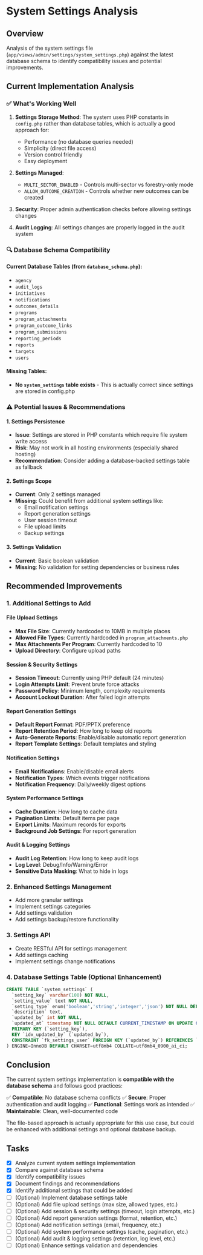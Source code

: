 # System Settings Analysis

## Overview
Analysis of the system settings file (`app/views/admin/settings/system_settings.php`) against the latest database schema to identify compatibility issues and potential improvements.

## Current Implementation Analysis

### ✅ What's Working Well

1. **Settings Storage Method**: The system uses PHP constants in `config.php` rather than database tables, which is actually a good approach for:
   - Performance (no database queries needed)
   - Simplicity (direct file access)
   - Version control friendly
   - Easy deployment

2. **Settings Managed**:
   - `MULTI_SECTOR_ENABLED` - Controls multi-sector vs forestry-only mode
   - `ALLOW_OUTCOME_CREATION` - Controls whether new outcomes can be created

3. **Security**: Proper admin authentication checks before allowing settings changes

4. **Audit Logging**: All settings changes are properly logged in the audit system

### 🔍 Database Schema Compatibility

#### Current Database Tables (from `database_schema.php`):
- `agency`
- `audit_logs` 
- `initiatives`
- `notifications`
- `outcomes_details`
- `programs`
- `program_attachments`
- `program_outcome_links`
- `program_submissions`
- `reporting_periods`
- `reports`
- `targets`
- `users`

#### Missing Tables:
- **No `system_settings` table exists** - This is actually correct since settings are stored in config.php

### ⚠️ Potential Issues & Recommendations

#### 1. Settings Persistence
- **Issue**: Settings are stored in PHP constants which require file system write access
- **Risk**: May not work in all hosting environments (especially shared hosting)
- **Recommendation**: Consider adding a database-backed settings table as fallback

#### 2. Settings Scope
- **Current**: Only 2 settings managed
- **Missing**: Could benefit from additional system settings like:
  - Email notification settings
  - Report generation settings
  - User session timeout
  - File upload limits
  - Backup settings

#### 3. Settings Validation
- **Current**: Basic boolean validation
- **Missing**: No validation for setting dependencies or business rules

## Recommended Improvements

### 1. Additional Settings to Add

#### File Upload Settings
- **Max File Size**: Currently hardcoded to 10MB in multiple places
- **Allowed File Types**: Currently hardcoded in `program_attachments.php`
- **Max Attachments Per Program**: Currently hardcoded to 10
- **Upload Directory**: Configure upload paths

#### Session & Security Settings
- **Session Timeout**: Currently using PHP default (24 minutes)
- **Login Attempts Limit**: Prevent brute force attacks
- **Password Policy**: Minimum length, complexity requirements
- **Account Lockout Duration**: After failed login attempts

#### Report Generation Settings
- **Default Report Format**: PDF/PPTX preference
- **Report Retention Period**: How long to keep old reports
- **Auto-Generate Reports**: Enable/disable automatic report generation
- **Report Template Settings**: Default templates and styling

#### Notification Settings
- **Email Notifications**: Enable/disable email alerts
- **Notification Types**: Which events trigger notifications
- **Notification Frequency**: Daily/weekly digest options

#### System Performance Settings
- **Cache Duration**: How long to cache data
- **Pagination Limits**: Default items per page
- **Export Limits**: Maximum records for exports
- **Background Job Settings**: For report generation

#### Audit & Logging Settings
- **Audit Log Retention**: How long to keep audit logs
- **Log Level**: Debug/Info/Warning/Error
- **Sensitive Data Masking**: What to hide in logs

### 2. Enhanced Settings Management
- Add more granular settings
- Implement settings categories
- Add settings validation
- Add settings backup/restore functionality

### 3. Settings API
- Create RESTful API for settings management
- Add settings caching
- Implement settings change notifications

### 4. Database Settings Table (Optional Enhancement)
```sql
CREATE TABLE `system_settings` (
  `setting_key` varchar(100) NOT NULL,
  `setting_value` text NOT NULL,
  `setting_type` enum('boolean','string','integer','json') NOT NULL DEFAULT 'string',
  `description` text,
  `updated_by` int NOT NULL,
  `updated_at` timestamp NOT NULL DEFAULT CURRENT_TIMESTAMP ON UPDATE CURRENT_TIMESTAMP,
  PRIMARY KEY (`setting_key`),
  KEY `idx_updated_by` (`updated_by`),
  CONSTRAINT `fk_settings_user` FOREIGN KEY (`updated_by`) REFERENCES `users` (`user_id`)
) ENGINE=InnoDB DEFAULT CHARSET=utf8mb4 COLLATE=utf8mb4_0900_ai_ci;
```

## Conclusion

The current system settings implementation is **compatible with the database schema** and follows good practices:

✅ **Compatible**: No database schema conflicts
✅ **Secure**: Proper authentication and audit logging
✅ **Functional**: Settings work as intended
✅ **Maintainable**: Clean, well-documented code

The file-based approach is actually appropriate for this use case, but could be enhanced with additional settings and optional database backup.

## Tasks

- [x] Analyze current system settings implementation
- [x] Compare against database schema
- [x] Identify compatibility issues
- [x] Document findings and recommendations
- [x] Identify additional settings that could be added
- [ ] (Optional) Implement database settings table
- [ ] (Optional) Add file upload settings (max size, allowed types, etc.)
- [ ] (Optional) Add session & security settings (timeout, login attempts, etc.)
- [ ] (Optional) Add report generation settings (format, retention, etc.)
- [ ] (Optional) Add notification settings (email, frequency, etc.)
- [ ] (Optional) Add system performance settings (cache, pagination, etc.)
- [ ] (Optional) Add audit & logging settings (retention, log level, etc.)
- [ ] (Optional) Enhance settings validation and dependencies 
